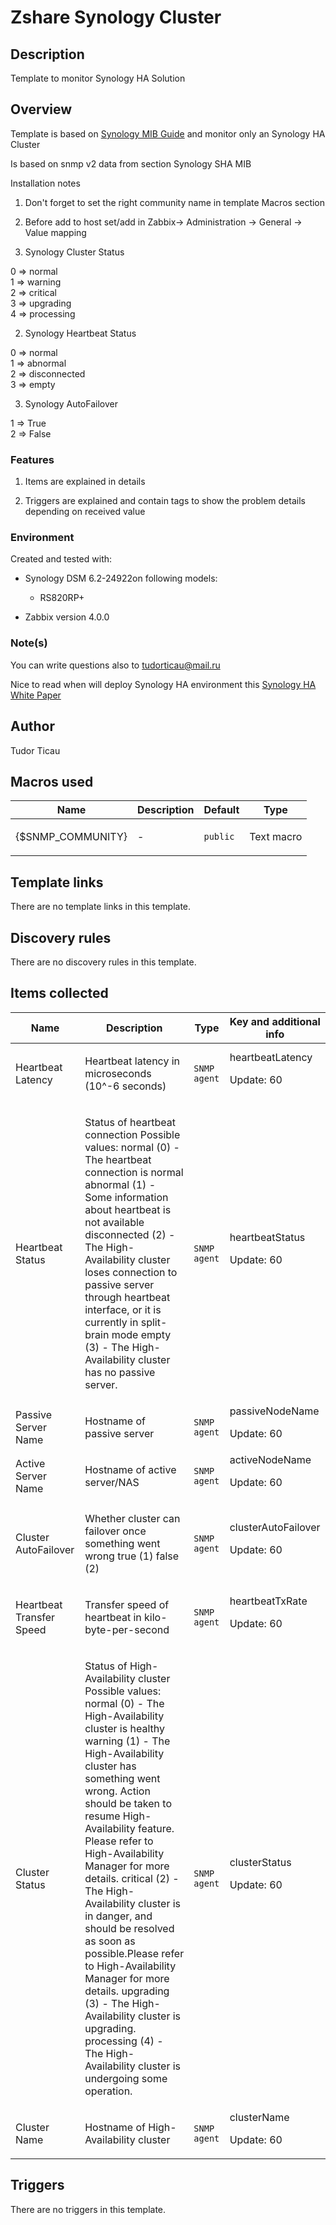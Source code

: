 # Zshare Synology Cluster

## Description

Template to monitor Synology HA Solution

## Overview

Template is based on [Synology MIB Guide](https://global.download.synology.com/download/Document/Software/DeveloperGuide/Firmware/DSM/All/enu/Synology_DiskStation_MIB_Guide.pdf) and monitor only an Synology HA Cluster


Is based on snmp v2 data from section Synology SHA MIB


Installation notes


1. Don't forget to set the right community name in template Macros section 


2. Before add to host set/add in Zabbix-> Administration -> General -> Value mapping


1. Synology Cluster Status


0 ⇒ normal  
1 ⇒ warning  
2 ⇒ critical  
3 ⇒ upgrading  
4 ⇒ processing


2. Synology Heartbeat Status


0 ⇒ normal  
1 ⇒ abnormal  
2 ⇒ disconnected  
3 ⇒ empty


3. Synology AutoFailover


1 ⇒ True  
2 ⇒ False


### Features


1. Items are explained in details


2. Triggers are explained and contain tags to show the problem details depending on received value


### Environment


Created and tested with:


* Synology DSM 6.2-24922on following models:  

	+ RS820RP+
* Zabbix version 4.0.0


### Note(s)


You can write questions also to [tudorticau@mail.ru](mailto:tudorticau@mail.ru)


Nice to read when will deploy Synology HA environment this [Synology HA White Paper](https://global.download.synology.com/download/Document/Software/WhitePaper/Package/HighAvailability/All/enu/Synology_SHA_White_Paper.pdf "Synology HA White Paper")


 



## Author

Tudor Ticau

## Macros used

|Name|Description|Default|Type|
|----|-----------|-------|----|
|{$SNMP_COMMUNITY}|<p>-</p>|`public`|Text macro|
## Template links

There are no template links in this template.

## Discovery rules

There are no discovery rules in this template.

## Items collected

|Name|Description|Type|Key and additional info|
|----|-----------|----|----|
|Heartbeat Latency|<p>Heartbeat latency in microseconds (10^-6 seconds)</p>|`SNMP agent`|heartbeatLatency<p>Update: 60</p>|
|Heartbeat Status|<p>Status of heartbeat connection Possible values: normal (0) - The heartbeat connection is normal abnormal (1) - Some information about heartbeat is not available disconnected (2) - The High-Availability cluster loses connection to passive server through heartbeat interface, or it is currently in split-brain mode empty (3) - The High-Availability cluster has no passive server.</p>|`SNMP agent`|heartbeatStatus<p>Update: 60</p>|
|Passive Server Name|<p>Hostname of passive server</p>|`SNMP agent`|passiveNodeName<p>Update: 60</p>|
|Active Server Name|<p>Hostname of active server/NAS</p>|`SNMP agent`|activeNodeName<p>Update: 60</p>|
|Cluster AutoFailover|<p>Whether cluster can failover once something went wrong true (1) false (2)</p>|`SNMP agent`|clusterAutoFailover<p>Update: 60</p>|
|Heartbeat Transfer Speed|<p>Transfer speed of heartbeat in kilo-byte-per-second</p>|`SNMP agent`|heartbeatTxRate<p>Update: 60</p>|
|Cluster Status|<p>Status of High-Availability cluster Possible values: normal (0) - The High-Availability cluster is healthy warning (1) - The High-Availability cluster has something went wrong. Action should be taken to resume High-Availability feature. Please refer to High-Availability Manager for more details. critical (2) - The High-Availability cluster is in danger, and should be resolved as soon as possible.Please refer to High-Availability Manager for more details. upgrading (3) - The High-Availability cluster is upgrading. processing (4) - The High-Availability cluster is undergoing some operation.</p>|`SNMP agent`|clusterStatus<p>Update: 60</p>|
|Cluster Name|<p>Hostname of High-Availability cluster</p>|`SNMP agent`|clusterName<p>Update: 60</p>|
## Triggers

There are no triggers in this template.


